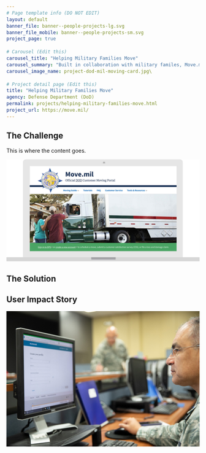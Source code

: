 ```yaml
---
# Page template info (DO NOT EDIT)
layout: default
banner_file: banner--people-projects-lg.svg
banner_file_mobile: banner--people-projects-sm.svg
project_page: true

# Carousel (Edit this)
carousel_title: "Helping Military Families Move"
carousel_summary: "Built in collaboration with military familes, Move.mil is the first stop for service members, their families and Department of Defense civilians to plan their next permanent change of station, retirement, or separation move."
carousel_image_name: project-dod-mil-moving-card.jpg\

# Project detail page (Edit this)
title: "Helping Military Families Move"
agency: Defense Department (DoD)
permalink: projects/helping-military-families-move.html
project_url: https://move.mil/
---
```


## The Challenge

This is where the content goes.

![](../images/project-dod-mil-moving-ui.jpg)      

## The Solution

## User Impact Story

![](../images/project-dod-mil-moving-page.jpg)      
